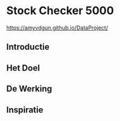 # Stock Checker 5000
https://amyvdgun.github.io/DataProject/

## Introductie

## Het Doel

## De Werking

## Inspiratie
